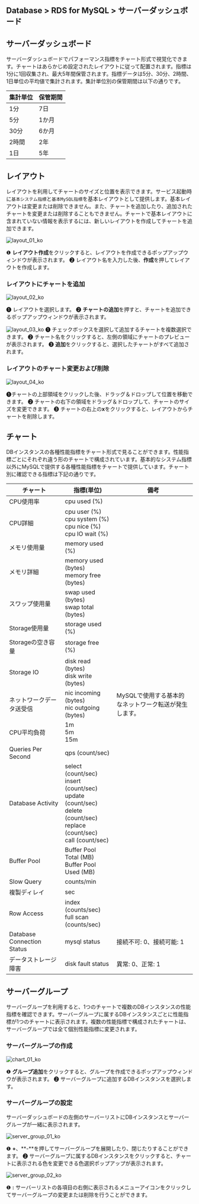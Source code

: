 ## Database > RDS for MySQL > サーバーダッシュボード

## サーバーダッシュボード

サーバーダッシュボードでパフォーマンス指標をチャート形式で視覚化できます。チャートはあらかじめ設定されたレイアウトに従って配置されます。指標は1分に1回収集され、最大5年間保管されます。指標データは5分、30分、2時間、1日単位の平均値で集計されます。集計単位別の保管期間は以下の通りです。

| 集計単位 | 保管期間 |
|------|------|
| 1分   | 7日   |
| 5分   | 1か月  |
| 30分  | 6か月  |
| 2時間  | 2年   |
| 1日   | 5年   |

## レイアウト

レイアウトを利用してチャートのサイズと位置を表示できます。サービス起動時に`基本システム指標`と`基本MySQL指標`を基本レイアウトとして提供します。基本レイアウトは変更または削除できません。また、チャートを追加したり、追加されたチャートを変更または削除することもできません。チャートで基本レイアウトに含まれていない情報を表示するには、新しいレイアウトを作成してチャートを追加できます。

![layout_01_ko](https://static.toastoven.net/prod_rds/23.04.11/layout_01_ko.png)

❶ **レイアウト作成**をクリックすると、レイアウトを作成できるポップアップウィンドウが表示されます。
❷ レイアウト名を入力した後、**作成**を押してレイアウトを作成します。

### レイアウトにチャートを追加

![layout_02_ko](https://static.toastoven.net/prod_rds/23.04.11/layout_02_ko.png)

❶ レイアウトを選択します。
❷ **チャートの追加**を押すと、チャートを追加できるポップアップウィンドウが表示されます。

![layout_03_ko](https://static.toastoven.net/prod_rds/23.04.11/layout_03_ko.png)
❶ チェックボックスを選択して追加するチャートを複数選択できます。
❷ チャート名をクリックすると、左側の領域にチャートのプレビューが表示されます。
❸ **追加**をクリックすると、選択したチャートがすべて追加されます。

### レイアウトのチャート変更および削除

![layout_04_ko](https://static.toastoven.net/prod_rds/23.04.11/layout_04_ko.png)

❶チャートの上部領域をクリックした後、ドラッグ＆ドロップして位置を移動できます。
❷ チャートの右下の領域をドラッグ＆ドロップして、チャートのサイズを変更できます。
❸ チャートの右上の**x**をクリックすると、レイアウトからチャートを削除します。

## チャート

DBインスタンスの各種性能指標をチャート形式で見ることができます。性能指標ごとにそれぞれ違う形のチャートで構成されています。基本的なシステム指標以外にMySQLで提供する各種性能指標をチャートで提供しています。チャート別に確認できる指標は下記の通りです。

| チャート                       | 指標(単位)                                                                                                                               | 備考                            |
|----------------------------|--------------------------------------------------------------------------------------------------------------------------------------|-------------------------------|
| CPU使用率                     | cpu used (%)                                                                                                                         |                               |
| CPU詳細                      | cpu user (%)<br/>cpu system (%)<br/>cpu nice (%)<br/>cpu IO wait (%)                                                                 |                               |
| メモリ使用量                     | memory used (%)                                                                                                                      |                               |
| メモリ詳細                      | memory used (bytes)<br/>memory free (bytes)                                                                                          |                               |
| スワップ使用量                    | swap used (bytes)<br> swap total (bytes)                                                                                             |                               |
| Storage使用量                 | storage used (%)                                                                                                                     |                               |
| Storageの空き容量               | storage free (%)                                                                                                                     |                               |
| Storage IO                 | disk read (bytes)<br> disk write (bytes)                                                                                             |                               |
| ネットワークデータ送受信               | nic incoming (bytes)<br> nic outgoing (bytes)                                                                                        | MySQLで使用する基本的なネットワーク転送が発生します。 |
| CPU平均負荷                    | 1m<br/>5m<br/>15m                                                                                                                    |                               |
| Queries Per Second         | qps (count/sec)                                                                                                                      |                               |
| Database Activity          | select (count/sec)<br/>insert (count/sec)<br/>update (count/sec)<br/>delete (count/sec)<br/>replace (count/sec)<br/>call (count/sec) |                               |
| Buffer Pool                | Buffer Pool Total (MB)<br/>Buffer Pool Used (MB)                                                                                     |                               |
| Slow Query                 | counts/min                                                                                                                           |                               |
| 複製ディレイ                     | sec                                                                                                                                  |                               |
| Row Access                 | index (counts/sec)<br/>full scan (counts/sec)                                                                                        |                               |
| Database Connection Status | mysql status                                                                                                                         | 接続不可: 0、接続可能: 1               |
| データストレージ障害                    | disk fault status                                                                                                                    | 異常: 0、正常: 1                   |

## サーバーグループ

サーバーグループを利用すると、1つのチャートで複数のDBインスタンスの性能指標を確認できます。サーバーグループに属するDBインスタンスごとに性能指標が1つのチャートに表示されます。複数の性能指標で構成されたチャートは、サーバーグループでは全て個別性能指標に変更されます。

### サーバーグループの作成

![chart_01_ko](https://static.toastoven.net/prod_rds/23.04.11/chart_01_ko.png)

❶ **グループ追加**をクリックすると、グループを作成できるポップアップウィンドウが表示されます。
❷ サーバーグループに追加するDBインスタンスを選択します。

### サーバーグループの設定

サーバーダッシュボードの左側のサーバーリストにDBインスタンスとサーバーグループが一緒に表示されます。

![server_group_01_ko](https://static.toastoven.net/prod_rds/23.04.11/server_group_01_ko.png)

❶ **+**、**-**を押してサーバーグループを展開したり、閉じたりすることができます。
❷ サーバーグループに属するDBインスタンスをクリックすると、チャートに表示される色を変更できる色選択ポップアップが表示されます。

![server_group_02_ko](https://static.toastoven.net/prod_rds/23.04.11/server_group_02_ko.png)

❶ **:** サーバーリストの各項目の右側に表示されるメニューアイコンをクリックしてサーバーグループの変更または削除を行うことができます。
